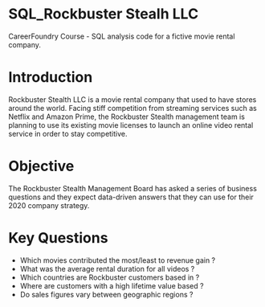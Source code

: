 # SQL_Rockbuster Stealh LLC
CareerFoundry Course - SQL analysis code for a fictive movie rental company.

# Introduction
Rockbuster Stealth LLC is a movie rental company that used to have stores around the world. Facing stiff competition from streaming services such as Netflix and Amazon Prime, the Rockbuster Stealth management team is planning to use its existing movie licenses to launch an online video rental service in order to stay competitive.

# Objective
The Rockbuster Stealth Management Board has asked a series of business questions and they expect data-driven answers that they can use for their 2020 company strategy.

# Key Questions

* Which movies contributed the most/least to revenue gain ?
* What was the average rental duration for all videos ?
* Which countries are Rockbuster customers based in ?
* Where are customers with a high lifetime value based ?
* Do sales figures vary between geographic regions ?
